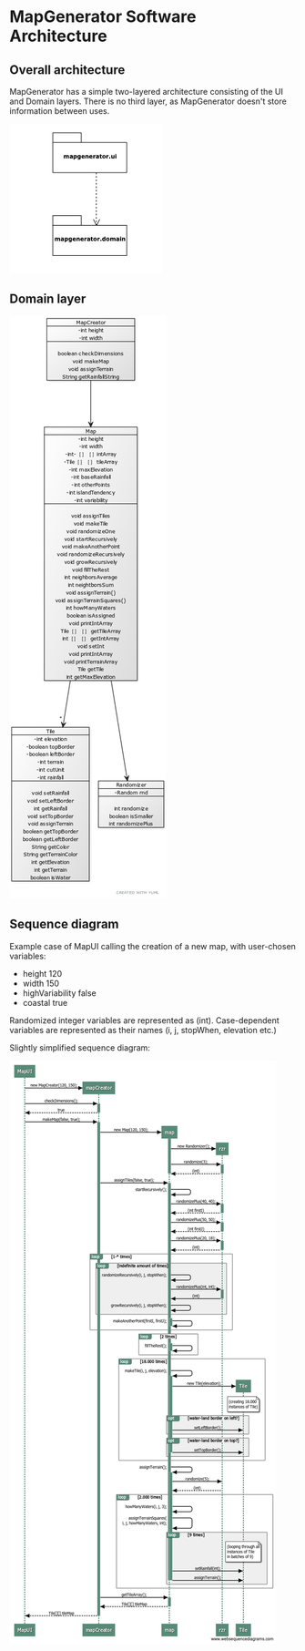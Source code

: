 # MapGenerator Software Architecture

## Overall architecture

MapGenerator has a simple two-layered architecture consisting of the UI and Domain layers. There is no third layer, as MapGenerator doesn't store information between uses.

![Application layers](https://github.com/otsohelos/ot_harjoitustyo/blob/master/MapGenerator/documentation/layers.png)

## Domain layer



![Application architecture](https://github.com/otsohelos/ot_harjoitustyo/blob/master/MapGenerator/documentation/architecture.jpg)


## Sequence diagram
Example case of MapUI calling the creation of a new map, with user-chosen variables:

* height 120
* width 150
* highVariability false
* coastal true

Randomized integer variables are represented as (int). Case-dependent variables are represented as their names (i, j, stopWhen, elevation etc.)

Slightly simplified sequence diagram:

![Sequence diagram](https://github.com/otsohelos/ot_harjoitustyo/blob/master/MapGenerator/documentation/sequence.png)

